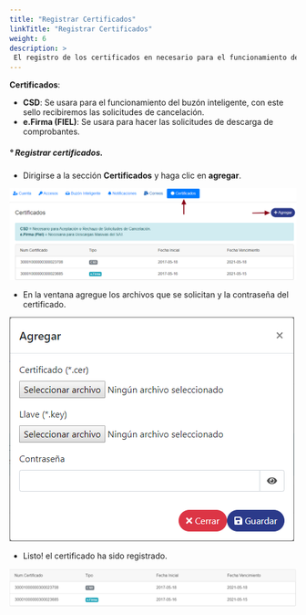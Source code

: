 ```yaml
---
title: "Registrar Certificados"
linkTitle: "Registrar Certificados"
weight: 6
description: >
 El registro de los certificados en necesario para el funcionamiento de algunas características de SAIT Bóveda, estos se usaran para comprobar la identidad del usuario ante el SAT.
---
```


**Certificados**:

*	**CSD**: Se usara para el funcionamiento del buzón inteligente, con este sello recibiremos las solicitudes de cancelación.
*	**e.Firma (FIEL)**: Se usara para hacer las solicitudes de descarga de comprobantes.

##### ° Registrar certificados.

*	Dirigirse a la sección **Certificados** y haga clic en **agregar**.

![IMG](inicio.png) 

*	En la ventana agregue los archivos que se solicitan y la contraseña del certificado.

![IMG](agregar.png)

*	Listo! el certificado ha sido registrado.

![IMG](yes.png)

